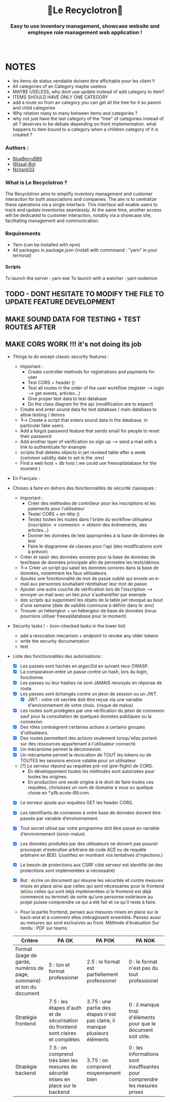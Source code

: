<h1 align="center">🌿Le Recyclotron🌿</h1>
<h3 align="center">Easy to use inventory management, showcase website and employee role management web application !<h3>
<br>

# NOTES

- les items de status vendable doivent être affichable pour les client !!
- All categories of an Category maybe useless
- MAYBE USELESS, why dont use update instead of add category to item?
- ITEMS SHOULD HAVE ONLY ONE CATEGORY
- add a route so from an category you can get all the tree for it so parent and child categories
- Why relation many to many between items and categories ?
- why not just have the last category of the "tree" of categories instead of all ? deserves to be debate depending on front implementation. what happens to item bound to a category when a children category of it is created ?

### Authors :

- [BlueBerryBB9](https://github.com/BlueBerryBB9)
- [Wissal-Bot](https://github.com/wissal-bot)
- [Nchanti33](https://github.com/Nchanti33)

### What is Le Recyclotron ?

The Recyclotron aims to simplify inventory management and customer interaction for both associations and companies.
The aim is to centralize these operations via a single interface. This interface will enable users to track and update inventories seamlessly.
At the same time, another access will be dedicated to customer interaction, notably via a showcase site, facilitating management and communication.

### Requirements

- Yarn (can be installed with npm)
- All packages in package.json (install with commmand : "yarn" in your terminal)

#### Scripts

To launch the server : yarn exe
To launch with a watcher : yarn nodemon

## TODO - DONT HESITATE TO MODIFY THE FILE TO UPDATE FEATURE DEVELOPMENT

## MAKE SOUND DATA FOR TESTING + TEST ROUTES AFTER

## MAKE CORS WORK !!! it's not doing its job

- Things to do except classic security features :

  - Important :
    - Create controller methods for registrations and payments for user
    - Test CORS + header ()
    - Test all routes in the order of the user workflow (register --> login --> get events, articles...)
    - Give proper test data to test database
    - Do the class diagram for the api (modification are to expect)
  - Create and enter sound data for test database / main database to allow testing / demos
  - ╚-> Create a script that enters sound data in the database, in particular fake users.
  - Add a forgot password feature that sends email for people to reset their password
  - Add another layer of verification on sign up --> send a mail with a link to authenticate for example
  - scripts that deletes objects in jwt revoked table after a week (common validity date to set in the .env)
  - Find a web host + db host ( we could use freesqldatabase for the moment )

- En Français :

- Choses à faire en dehors des fonctionnalités de sécurité classiques :

  - Important :
    - Créer des méthodes de contrôleur pour les inscriptions et les paiements pour l'utilisateur
    - Tester CORS + en-tête ()
    - Testez toutes les routes dans l'ordre du workflow utilisateur (inscription -> connexion -> obtenir des événements, des articles...)
    - Donner les données de test appropriées à la base de données de test
    - Faire le diagramme de classes pour l'api (des modifications sont à prévoir)
  - Créer et saisir des données sonores pour la base de données de test/base de données principale afin de permettre les tests/démos
  - ╚-> Créer un script qui saisit les données sonores dans la base de données, notamment les faux utilisateurs.
  - Ajoutez une fonctionnalité de mot de passe oublié qui envoie un e-mail aux personnes souhaitant réinitialiser leur mot de passe.
  - Ajouter une autre couche de vérification lors de l'inscription --> envoyer un mail avec un lien pour s'authentifier par exemple
  - des scripts qui suppriment les objets de la table jwt révoqué au bout d'une semaine (date de validité commune à définir dans le .env)
  - Trouver un hébergeur + un hébergeur de base de données (nous pourrions utiliser freesqldatabase pour le moment)

- Security tasks ! - (non-checked tasks in the lower list)

  - add a revocation mecanism + endpoint to revoke any older tokens
  - write the security documentation
  - test

- Liste des fonctionnalités des autorisations :

  - [x] Les passes sont hachés en argon2id en suivant reco OWASP.
  - [x] La comparaison entre un passe contre un hash, lors du login, fonctionne.
  - [x] Les passes ou leur hashes ne sont JAMAIS renvoyés en réponse de route.
  - [x] Les passes sont échangés contre un jeton de session ou un JWT.
    - [x] JWT : votre clé secrète doit être reçue via une variable d'environnement de votre choix. (risque de malus)
  - [x] Les routes sont protégées par une vérification du jeton de connexion sauf pour la consultation de quelques données publiques ou la connexion.
  - [x] Des rôles contraignent certaines actions à certains groupes d'utilisateurs.
  - [x] Des routes permettent des actions seulement lorsqu'elles portent sur des ressources appartenant à l'utilisateur connecté.
  - [x] Un mécanisme permet la déconnexion.
  - [x] Un mécanisme permet la révocation de TOUT les tokens ou de TOUTES les sessions encore valable pour un utilisateur.

  - [?] Le serveur répond au requêtes pré-vol (pre-flight) de CORS.
    - En développement toutes les méthodes sont autorisées pour toutes les origines.
    - En production une seule origine à le droit de faire toutes ces requêtes, choisissez un nom de domaine à vous ou quelque chose en \*.pfb.ecole-89.com.
  - [x] Le serveur ajoute aux requêtes GET les header CORS.

  - [x] Les identifiants de connexion à votre base de données doivent être passés par variable d’environnement.
  - [x] Tout secret utilisé par votre programme doit être passé en variable d’environnement (sinon malus).

  - [x] Les données produites par des utilisateurs ne doivent pas pouvoir provoquer d'exécution arbitraire de code ACE ou de requête arbitraire en BDD. (Justifiez en montrant vos tentatives d'injections.)
  - [x] Le besoin de protections aux CSRF côté serveur est identifié (et des protections sont implémentées si nécessaire)
  - [x] But : écrire un document qui résume les sécurités et contre mesures mises en place ainsi que celles qui sont nécessaires pour le frontend (et/ou celles qui sont déjà implémentées si le frontend est déjà commencé ou terminé) de sorte qu'une personne extérieure au projet puisse comprendre ce qui a été fait et ce qu'il reste à faire.

  - Pour la partie frontend, pensez aux mesures mises en place sur le back-end et à comment elles intéragissent ensemble. Pensez aussi au mesures qui sont exclusives au front.
    Méthode d'évaluation
    Sur rendu : PDF sur teams.

  | Critère                                                              | PA OK                                                                             | PA POK                                                                      | PA NOK                                                                     |
  | -------------------------------------------------------------------- | --------------------------------------------------------------------------------- | --------------------------------------------------------------------------- | -------------------------------------------------------------------------- |
  | Format (page de garde, numéros de page, sommaire) et ton du document | 5 : ton et format professionel                                                    | 2.5 : le format est partiellement professionel                              | 0 : le format n'est pas du tout professionel                               |
  | Stratégie frontend                                                   | 7.5 : les étapes d'auth et de sécurisation du frontend sont claires et complètes  | 3.75 : une partie des étapes n'est pas claire, il manque plusieurs éléments | 0 : il manque trop d'éléments pour que le document soit utile.             |
  | Stratégie backend                                                    | 7.5 : on comprend très bien les mesures de sécurité mises en place sur le backend | 3.75 : on comprend moyennement bien                                         | 0 : les informations sont insuffisantes pour comprendre les mesures prises |
